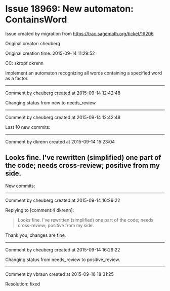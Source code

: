# Issue 18969: New automaton: ContainsWord

Issue created by migration from https://trac.sagemath.org/ticket/19206

Original creator: cheuberg

Original creation time: 2015-09-14 11:29:52

CC:  skropf dkrenn

Implement an automaton recognizing all words containing a specified word as a factor.


---

Comment by cheuberg created at 2015-09-14 12:42:48

Changing status from new to needs_review.


---

Comment by cheuberg created at 2015-09-14 12:42:48

Last 10 new commits:


---

Comment by dkrenn created at 2015-09-14 15:23:04

Looks fine. I've rewritten (simplified) one part of the code; needs cross-review; positive from my side.
----
New commits:


---

Comment by cheuberg created at 2015-09-14 16:29:22

Replying to [comment:4 dkrenn]:
> Looks fine. I've rewritten (simplified) one part of the code; needs cross-review; positive from my side.

Thank you, changes are fine.


---

Comment by cheuberg created at 2015-09-14 16:29:22

Changing status from needs_review to positive_review.


---

Comment by vbraun created at 2015-09-16 18:31:25

Resolution: fixed
